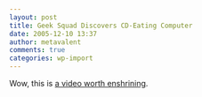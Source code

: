 ```yaml
---
layout: post
title: Geek Squad Discovers CD-Eating Computer
date: 2005-12-10 13:37
author: metavalent
comments: true
categories: wp-import
---
```

Wow, this is <a href="http://video.google.com/videoplay?docid=-6207939157641719018">a video worth enshrining</a>.
